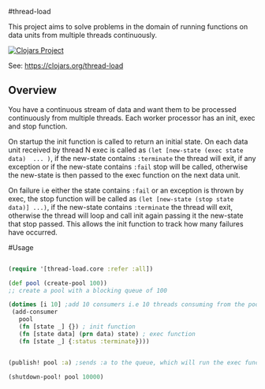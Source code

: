 #thread-load

This project aims to solve problems in the domain of running functions on data units from multiple threads continuously.
 

[![Clojars Project](http://clojars.org/thread-load/latest-version.svg)](http://clojars.org/thread-load)

See: https://clojars.org/thread-load

## Overview 

You have a continuous stream of data and want them to be processed continuously from multiple threads.
Each worker processor has an init, exec and stop function.

On startup the init function is called to return an initial state.
On each data unit received by thread N exec is called as ```(let [new-state (exec state data)  ... )```, 
if the new-state contains ```:terminate``` the thread will exit, if any exception or if the new-state contains ```:fail``` stop will be called,
otherwise the new-state is then passed to the exec function on the next data unit.

On failure i.e either the state contains ```:fail``` or an exception is thrown by exec, the stop function will be called as ```(let [new-state (stop state data)] ...)```,
if the new-state contains ```:terminate``` the thread will exit, otherwise the thread will loop and call init again passing it the new-state that stop passed.
This allows the init function to track how many failures have occurred.


#Usage

```clojure

(require '[thread-load.core :refer :all])

(def pool (create-pool 100))
;; create a pool with a blocking queue of 100

(dotimes [i 10] ;add 10 consumers i.e 10 threads consuming from the pool's queue
 (add-consumer 
   pool
   (fn [state _] {}) ; init function
   (fn [state data] (prn data) state) ; exec function
   (fn [state _] {:status :terminate})))


(publish! pool :a) ;sends :a to the queue, which will run the exec function of a consumer;

(shutdown-pool! pool 10000)

```

